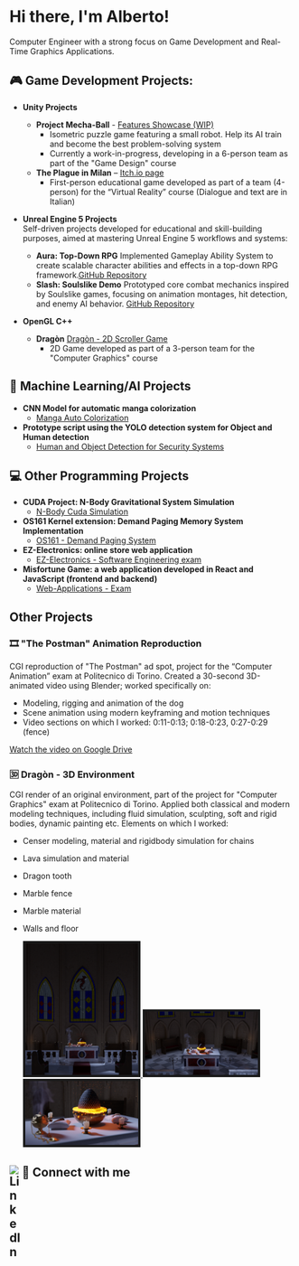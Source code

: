 # Hi there, I'm Alberto!
Computer Engineer with a strong focus on Game Development and Real-Time Graphics Applications.
## 🎮	Game Development Projects:
- <b> Unity Projects </b>
  - **Project Mecha-Ball** - [Features Showcase (WIP)](https://youtu.be/iuCHcIRQems)
      - Isometric puzzle game featuring a small robot. Help its AI train and become the best problem-solving system
      - Currently a work-in-progress, developing in a 6-person team as part of the "Game Design" course
  - **The Plague in Milan** – [Itch.io page](https://giulio-arecco.itch.io/the-plague-in-milan)
      - First-person educational game developed as part of a team (4-person) for the “Virtual Reality” course (Dialogue and text are in Italian)

- <b> Unreal Engine 5 Projects </b>
  <br>Self-driven projects developed for educational and skill-building purposes, aimed at mastering Unreal Engine 5 workflows and systems:
  - **Aura: Top-Down RPG** Implemented Gameplay Ability System to create scalable character abilities and effects in a top-down RPG framework.[GitHub Repository](https://github.com/LienoPC/Aura-GameplayAbilitySystem.git)
  - **Slash: Soulslike Demo** Prototyped core combat mechanics inspired by Soulslike games, focusing on animation montages, hit detection, and enemy AI behavior. [GitHub Repository](https://github.com/LienoPC/UE5-StartingCourse-SlashProject.git)

- <b> OpenGL C++ </b>
  - **Dragòn** [Dragòn - 2D Scroller Game](https://youtu.be/oxvbj1901CQ)
    - 2D Game developed as part of a 3-person team for the "Computer Graphics" course

## 🤖 Machine Learning/AI Projects
- <b> CNN Model for automatic manga colorization </b>
  - [Manga Auto Colorization](https://github.com/LienoPC/Manga-Auto-Colorization.git)
- <b> Prototype script using the YOLO detection system for Object and Human detection </b>
  - [Human and Object Detection for Security Systems](https://github.com/LienoPC/Human-and-Object-Detection-for-Security-Systems.git)

## 💻 Other Programming Projects
- <b> CUDA Project: N-Body Gravitational System Simulation </b>
  - [N-Body Cuda Simulation](https://github.com/LienoPC/N-BodySimulation.git)
- <b> OS161 Kernel extension: Demand Paging Memory System Implementation </b>
  - [OS161 - Demand Paging System](https://github.com/LienoPC/OS161-DemandPaging.git)
- <b> EZ-Electronics: online store web application </b>
  - [EZ-Electronics - Software Engineering exam](https://github.com/LienoPC/EZ-Electronics)
- <b> Misfortune Game: a web application developed in React and JavaScript (frontend and backend) </b>
  - [Web-Applications - Exam](https://github.com/LienoPC/Web-Application-1-exam.git)

## Other Projects

### 🎞 "The Postman" Animation Reproduction
CGI reproduction of "The Postman" ad spot, project for the “Computer Animation” exam at Politecnico di Torino. Created a 30-second 3D-animated video using Blender; worked specifically on:
- Modeling, rigging and animation of the dog  
- Scene animation using modern keyframing and motion techniques
- Video sections on which I worked: 0:11-0:13; 0:18-0:23, 0:27-0:29 (fence)

[Watch the video on Google Drive](https://drive.google.com/file/d/1nNUjLfxLM2uWLDchs6Co6osewBRVnn9Z)

### 🆛 Dragòn - 3D Environment
CGI render of an original environment, part of the project for "Computer Graphics" exam at Politecnico di Torino. Applied both classical and modern modeling techniques, including fluid simulation, sculpting, soft and rigid bodies, dynamic painting etc.
Elements on which I worked:
- Censer modeling, material and rigidbody simulation for chains
- Lava simulation and material
- Dragon tooth
- Marble fence
- Marble material
- Walls and floor



   <a href="assets/Dragon_Vertical.png" target="_blank">
    <img
      src="assets/Dragon_Vertical.png"
      alt="Vertical view"
      width="200"
      border="4"
      bordercolor="#ccc"
    />
  </a>
  <a href="assets/Dragon_Horizontal.png" target="_blank">
    <img
      src="assets/Dragon_Horizontal.png"
      alt="Horizontal view"
      width="200"
      border="4"
      bordercolor="#ccc"
    />
  </a>
 
  <a href="assets/Dragon_Closeup.png" target="_blank">
    <img
      src="assets/Dragon_Closeup.png"
      alt="Closeup view"
      width="200"
      border="4"
      bordercolor="#ccc"
    />
  </a>


## 🤳 Connect with me [<img align="left" alt="LinkedIn" width="22px" src="https://cdn.jsdelivr.net/npm/simple-icons@v3/icons/linkedin.svg" />][linkedin]

[linkedin]: https://www.linkedin.com/in/alberto-cagnazzo-038202338

